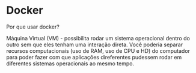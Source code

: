 # Docker

Por que usar docker? 

Máquina Virtual (VM) - possibilita rodar um sistema operacional dentro do outro sem que eles tenham uma interação direta. Você poderia separar recursos computacionais (uso de RAM, uso de CPU e HD) do computador para poder fazer com que aplicações direferentes pudessem rodar em diferentes sistemas operacionais ao mesmo tempo.

